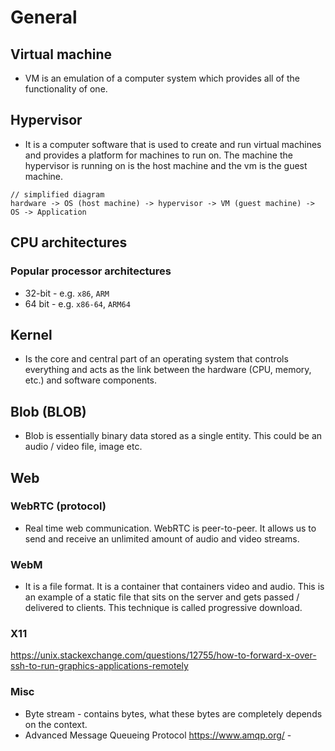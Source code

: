 # General

## Virtual machine

- VM is an emulation of a computer system which provides all of the functionality of one.

## Hypervisor

- It is a computer software that is used to create and run virtual machines and provides a platform for machines to run on. The machine the hypervisor is running on is the host machine and the vm is the guest machine.

```
// simplified diagram
hardware -> OS (host machine) -> hypervisor -> VM (guest machine) -> OS -> Application
```

## CPU architectures

### Popular processor architectures

- 32-bit - e.g. `x86`, `ARM`
- 64 bit - e.g. `x86-64`, `ARM64`

## Kernel

- Is the core and central part of an operating system that controls everything and acts as the link between the hardware (CPU, memory, etc.) and software components.

## Blob (BLOB)

- Blob is essentially binary data stored as a single entity. This could be an audio / video file, image etc.

## Web

### WebRTC (protocol)
 
- Real time web communication. WebRTC is peer-to-peer. It allows us to send and receive an unlimited amount of audio and video streams.

### WebM

- It is a file format. It is a container that containers video and audio. This is an example of a static file that sits on the server and gets passed / delivered to clients. This technique is called progressive download.

### X11

https://unix.stackexchange.com/questions/12755/how-to-forward-x-over-ssh-to-run-graphics-applications-remotely


### Misc

- Byte stream - contains bytes, what these bytes are completely depends on the context.
- Advanced Message Queueing Protocol  https://www.amqp.org/ - 
